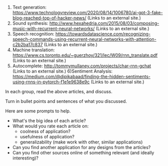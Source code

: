 1) Text generation: https://www.technologyreview.com/2020/08/14/1006780/ai-gpt-3-fake-blog-reached-top-of-hacker-news/ (Links to an external site.) 
2) Sound synthesis: http://www.hexahedria.com/2015/08/03/composing-music-with-recurrent-neural-networks/ (Links to an external site.)
3) Speech recognition: https://towardsdatascience.com/recognizing-speech-commands-using-recurrent-neural-networks-with-attention-c2b2ba17c837 (Links to an external site.)
4) Machine translation: https://www.cs.toronto.edu/~guerzhoy/321/lec/W09/rnn_translate.pdf (Links to an external site.)
5) Autocomplete: http://tommymullaney.com/projects/char-rnn-gchat (Links to an external site.)
6)Sentiment Analysis: https://medium.com/@dipikabaad/finding-the-hidden-sentiments-using-rnns-in-pytorch-f1e1e9638e9c (Links to an external site.)

In each group, read the above articles, and discuss.

Turn in bullet points and sentences of what you discussed.

Here are some prompts to help.

- What's the big idea of each article?
- What would you rate each article on:
    - coolness of application?
    - usefulness of application?
    - generalizability (make work with other, similar applications)
- Can you find another application for any designs from the articles?
- Can you find other sources online of something relevant (and ideally interesting)?